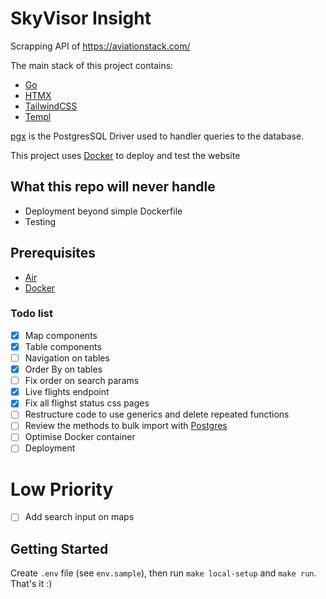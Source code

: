 # SkyVisor Insight

Scrapping API of https://aviationstack.com/

The main stack of this project contains:

- [Go](https://go.dev/)
- [HTMX](https://htmx.org/)
- [TailwindCSS](https://tailwindui.com/)
- [Templ](https://github.com/a-h/templ)

[pgx](https://github.com/jackc/pgx) is the PostgresSQL Driver used to handler queries to the database.

This project uses [Docker](https://www.docker.com/) to deploy and test the website

## What this repo will never handle

- Deployment beyond simple Dockerfile
- Testing

## Prerequisites

- [Air](https://github.com/cosmtrek/air)
- [Docker](https://docs.docker.com/get-started/)

### Todo list

- [x] Map components
- [x] Table components
- [ ] Navigation on tables
- [x] Order By on tables
- [ ] Fix order on search params
- [x] Live flights endpoint
- [x] Fix all flighst status css pages
- [ ] Restructure code to use generics and delete repeated functions
- [ ] Review the methods to bulk import with [Postgres](https://www.postgresql.org/docs/current/sql-copy.html)
- [ ] Optimise Docker container
- [ ] Deployment

# Low Priority

- [ ] Add search input on maps

## Getting Started

Create `.env` file (see `env.sample`), then run `make local-setup` and `make run`. That's it :)
